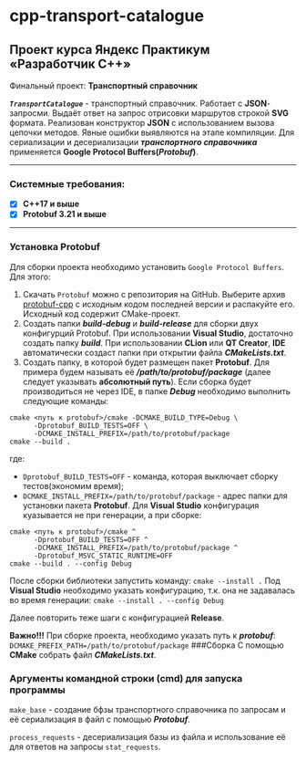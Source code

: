 # cpp-transport-catalogue


## Проект курса Яндекс Практикум **«Разработчик С++»**
Финальный проект: **Транспортный справочник**

***`TransportCatalogue`*** - транспортный справочник. Работает с **JSON**-запросми. Выдаёт ответ на запрос отрисовки маршрутов строкой **SVG** формата. Реализован конструктор **JSON** с использованием вызова цепочки методов. Явные ошибки выявляются на этапе компиляции. Для сериализации и десериализации ***транспортного справочника*** применяется **Google Protocol Buffers(*Protobuf*)**.
___

### Системные требования:
+ [x] **C++17 и выше**
+ [x] **Protobuf 3.21 и выше** 
___

### Установка **Protobuf**
Для сборки проекта необходимо установить `Google Protocol Buffers`. Для этого:
1.  Скачать `Protobuf` можно с репозитория на GitHub. Выберите архив [protobuf-cpp](https://github.com/protocolbuffers/protobuf/releases) с исходным кодом последней версии и распакуйте его. Исходный код содержит  CMake-проект.
2.  Создать папки ***build-debug*** и ***build-release*** для сборки двух конфигурций Protobuf. При использовании  **Visual Studio**, достаточно создать папку ***build***. При использовании **CLion** или **QT Creator**, **IDE** автоматически создаст папки при открытии файла ***CMakeLists.txt***.
3.  Создать папку, в которой будет размещен пакет **Protobuf**. Для примера будем называть её ***/path/to/protobuf/package*** (далее следует указывать **абсолютный путь**).
Если сборка будет производиться не через IDE, в папке ***Debug*** необходимо выполнить следующие команды:
```
cmake <путь к protobuf>/cmake -DCMAKE_BUILD_TYPE=Debug \
      -Dprotobuf_BUILD_TESTS=OFF \
      -DCMAKE_INSTALL_PREFIX=/path/to/protobuf/package
cmake --build . 
```
где:
+ `Dprotobuf_BUILD_TESTS=OFF` - команда, которая выключает сборку тестов(экономим время);
+ `DCMAKE_INSTALL_PREFIX=/path/to/protobuf/package` - адрес папки для установки пакета **Protobuf**. 
Для **Visual Studio** конфигурация куазывается не при генерации, а при сборке:
```
cmake <путь к protobuf>/cmake ^
      -Dprotobuf_BUILD_TESTS=OFF ^
      -DCMAKE_INSTALL_PREFIX=/path/to/protobuf/package ^
      -Dprotobuf_MSVC_STATIC_RUNTIME=OFF
cmake --build . --config Debug 
```
После сборки библиотеки запустить команду: `cmake --install .` Под **Visual Studio** необходимо указать конфигурацию, т.к. она не задавалась во время генерации: `cmake --install . --config Debug`

Далее повторить теже шаги с конфигурацией **Release**.

**Важно!!!** При сборке проекта, необходимо указать путь к ***protobuf***: `DCMAKE_PREFIX_PATH=/path/to/protobuf/package`
###Сборка
С помощью **CMake** собрать файл ***CMakeLists.txt***.

### Аргументы командной строки (**cmd**) для запуска программы

`make_base` - создание бфзы транспортного справочника по запросам и её сериализация в файл с помощью ***Protobuf***.

`process_requests` - десериализация базы из файла и использование её для ответов на запросы `stat_requests`.
